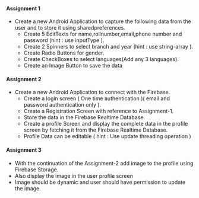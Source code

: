 #### Assignment 1
* Create a new Android Application to capture the following data from the user and to store it using sharedpreferences.
  * Create 5 EditTexts for name,rollnumber,email,phone number and password (hint : use inputType ).
  * Create 2 Spinners to select branch and year (hint : use string-array ).
  * Create Radio Buttons for gender.
  * Create CheckBoxes to select languages(Add any 3 languages).
  * Create an Image Button to save the data

#### Assignment 2
* Create a new Android Application to connect with the Firebase.
  * Create a login screen ( One time authentication )( email and password authentication only ).
  * Create a Registration Screen with reference to Assignment-1.
  * Store the data in the Firebase Realtime Database.
  * Create a profile Screen and display the complete data in the profile screen by fetching it from the Firebase Realtime Database.
  * Profile Data can be editable ( hint : Use update threading operation )
  
#### Assignment 3
* With the continuation of the Assignment-2 add image to the profile using Firebase Storage.
* Also display the image in the user profile screen
* Image should be dynamic and user should have permission to update the image.

